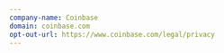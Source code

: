 ```yaml
---
company-name: Coinbase
domain: coinbase.com
opt-out-url: https://www.coinbase.com/legal/privacy
---
```





